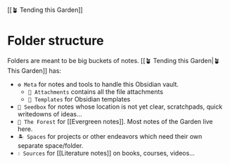 [[🪴 Tending this Garden]]

# Folder structure
Folders are meant to be big buckets of notes. [[🪴 Tending this Garden|🪴 This Garden]] has:

- `⚙️ Meta` for notes and tools to handle this Obsidian vault.
    - `📎 Attachments` contains all the file attachments
    - `📐 Templates` for Obsidian templates
- `🌱 Seedbox` for notes whose location is not yet clear, scratchpads, quick writedowns of ideas…
- `🌳 The Forest` for [[Evergreen notes]]. Most notes of the Garden live here.
- `🏝️ Spaces` for projects or other endeavors which need their own separate space/folder.
- `💧 Sources` for [[Literature notes]] on books, courses, videos…